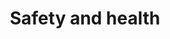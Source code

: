 ---
title: Safety and health
content:
  - Health and safety coordinator
  - Studies and health editor
  - Budgets and certifications review
icon: fa-solid fa-helmet-safety
column: left
---